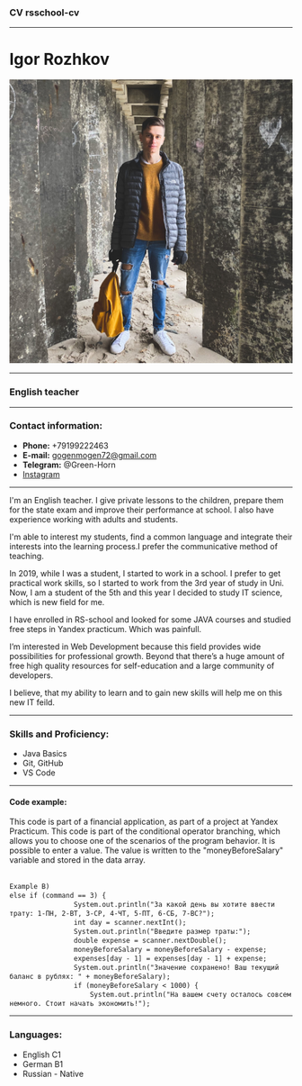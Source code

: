 ### CV rsschool-cv
---
# Igor Rozhkov 
<img src="https://raw.githubusercontent.com/IgorRozhkov/rsschool-cv/gh-pages/img/IMG_0089.jpg" alt="photo"/>

---
### English teacher
---
### Contact information:
* __Phone:__ +79199222463
* __E-mail:__ gogenmogen72@gmail.com
* __Telegram:__ @Green-Horn
* [Instagram](https://www.instagram.com/mr.gog/ "Push me")

___

I'm an English teacher. I give private lessons to the children, prepare them for the state exam and improve their performance at school. I also have experience working with adults and students. 

I'm able to interest my students, find a common language and integrate their interests into the learning process.I prefer the communicative method of teaching.

In 2019, while I was a student, I started to work in a school. I prefer to get practical work skills, so I started to work from the 3rd year of study in Uni.
Now, I am a student of the 5th and this year I decided to study IT science, which is new field for me.

I have enrolled in RS-school and looked for some JAVA courses and studied free steps in Yandex practicum. Which was painfull. 

I’m interested in Web Development because this field provides wide possibilities for professional growth. 
Beyond that  there’s a huge amount of free high quality resources for self-education and a large community of developers.


I believe, that my ability to learn and to gain new skills will help me on this new IT feild.
___

### Skills and Proficiency:

* Java Basics
* Git, GitHub
* VS Code 
___

#### Code example:

This code is part of a financial application, as part of a project at Yandex Practicum.
This code is part of the conditional operator branching, which allows you to choose one of the scenarios of the program behavior. It is possible to enter a value. The value is written to the "moneyBeforeSalary" variable and stored in the data array.

```

Example B)
else if (command == 3) {
                System.out.println("За какой день вы хотите ввести трату: 1-ПН, 2-ВТ, 3-СР, 4-ЧТ, 5-ПТ, 6-СБ, 7-ВС?");
                int day = scanner.nextInt();
                System.out.println("Введите размер траты:");
                double expense = scanner.nextDouble();
                moneyBeforeSalary = moneyBeforeSalary - expense;
                expenses[day - 1] = expenses[day - 1] + expense;
                System.out.println("Значение сохранено! Ваш текущий баланс в рублях: " + moneyBeforeSalary);
                if (moneyBeforeSalary < 1000) {
                    System.out.println("На вашем счету осталось совсем немного. Стоит начать экономить!");
```
____
### Languages:

* English C1
* German B1
* Russian - Native
